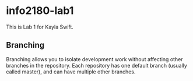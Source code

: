 # info2180-lab1

This is Lab 1 for Kayla Swift.

## Branching

Branching allows you to isolate development work without affecting other 
branches in the repository. Each repository has one default branch (usually 
called master), and can have multiple other branches.

